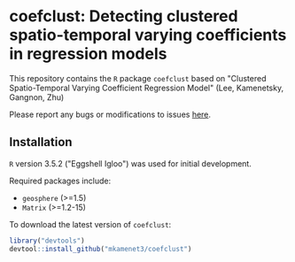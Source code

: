 # coefclust: Detecting clustered spatio-temporal varying coefficients in regression models

This repository contains the `R` package `coefclust` based on "Clustered
Spatio-Temporal Varying Coefficient Regression Model" (Lee, Kamenetsky, Gangnon, Zhu)


Please report any bugs or modifications to issues
[here](https://github.com/mkamenet3/coefclust/issues).


## Installation

`R` version 3.5.2 ("Eggshell Igloo") was used for initial development.

Required packages include:

- `geosphere` (>=1.5)
- `Matrix` (>=1.2-15)


To download the latest version of `coefclust`:

```R
library("devtools")
devtool::install_github("mkamenet3/coefclust")
```

